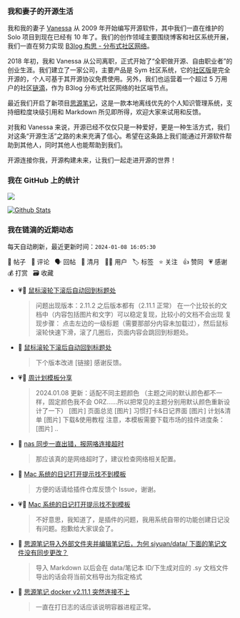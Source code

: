 ### 我和妻子的开源生活

我和我的妻子 [Vanessa](https://github.com/Vanessa219) 从 2009 年开始编写开源软件，其中我们一直在维护的 Solo 项目到现在已经有 10 年了。我们的创作领域主要围绕博客和社区系统开展，我们一直在努力实现 [B3log 构思 - 分布式社区网络](https://ld246.com/article/1546941897596)。

2018 年初，我和 Vanessa 从公司离职，正式开始了“全职做开源、自由职业者”的创业生涯。我们建立了一家公司，主要产品是 Sym 社区系统，它的[社区版](https://github.com/88250/symphony)是完全开源的，个人可基于其开源协议免费使用。另外，我们也运营着一个超过 5 万用户的社区[链滴](https://ld246.com)，作为 B3log 分布式社区网络的社区端节点。

最近我们开启了新项目[思源笔记](https://github.com/siyuan-note/siyuan)，这是一款本地离线优先的个人知识管理系统，支持细粒度块级引用和 Markdown 所见即所得，欢迎大家来试用和反馈。

对我和 Vanessa 来说，开源已经不仅仅只是一种爱好，更是一种生活方式，我们对这条“开源生活”之路的未来充满了信心。希望在这条路上我们能通过开源软件帮助到其他人，同时其他人也能帮助到我们。

开源连接你我，开源构建未来，让我们一起走进开源的世界！

### 我在 GitHub 上的统计

<a title="Hits" target="_blank" href="https://github.com/88250/88250"><img src="https://hits.b3log.org/88250/88250.svg"></a>

[![Github Stats](https://github-readme-stats.vercel.app/api?username=88250&theme=tokyonight&show_icons=true)](https://github.com/88250)

<!--events start -->

### 我在链滴的近期动态

每天自动刷新，最近更新时间：`2024-01-08 16:05:30`

📝 帖子 &nbsp; 💬 评论 &nbsp; 🗣 回帖 &nbsp; 🌙 清月 &nbsp; 👨‍💻 用户 &nbsp; 🏷️ 标签 &nbsp; ⭐️ 关注 &nbsp; 👍 赞同 &nbsp; 💗 感谢 &nbsp; 💰 打赏 &nbsp; 🗃 收藏

* 💗📝 [鼠标滚轮下滚后自动回到标题处](https://ld246.com/article/1704612002446)

  > 问题出现版本：2.11.2 之后版本都有（2.11.1 正常） 在一个比较长的文档中（内容包括图片和文字）可以稳定复现，比较小的文档不会出现 复现步骤： 点击左边的一级标题（需要那部分内容未加载过），然后鼠标滚轮快速下滑，滚了几圈后，页面内容会跳回到标题处。
* 💬 [鼠标滚轮下滚后自动回到标题处](https://ld246.com/article/1704612002446/comment/1704688755723#comments)

  > 下个版本改进 [链接] 感谢反馈。
* 💗📝 [周计划模板分享](https://ld246.com/article/1704418643520)

  > 2024.01.08 更新：适配不同主题颜色 （主题之间的默认颜色都不一样，固定颜色我不会 ORZ……所以把常见的主题分别用默认颜色重新设计了一下） [图片] 页面总览 [图片] 习惯打卡&amp;日记界面 [图片] 计划&amp;清单 [图片] 下载&amp;使用教程 注意，本模板需要下载市场的挂件进度条： [图片] ..
* 💬 [nas 同步一直出错，报网咯连接超时](https://ld246.com/article/1704686583036/comment/1704686739504#comments)

  > 那应该真的是网络超时了，建议检查网络相关配置。
* 💬 [Mac 系统的日记打开提示找不到模板](https://ld246.com/article/1704619093854/comment/1704686471997#comments)

  > 方便的话请给插件仓库反馈个 Issue，谢谢。
* 💗💬 [Mac 系统的日记打开提示找不到模板](https://ld246.com/article/1704619093854/comment/1704686400081#comments)

  > 不好意思，我知道了，是插件的问题，我用系统自带的功能创建日记没有问题。抱歉给大家误会了。
* 💬 [思源笔记导入外部文件夹并编辑笔记后，为何 siyuan/data/ 下面的笔记文件没有同步更改？](https://ld246.com/article/1704683659316/comment/1704683889580#comments)

  > 导入 Markdown 以后会在 data/笔记本 ID/下生成对应的 .sy 文档文件 导出的话会将当前文档导出为指定格式
* 💬 [思源笔记 docker v2.11.1 突然连接不上](https://ld246.com/article/1702952562761/comment/1704681827018#comments)

  > 一直在打日志的话应该说明容器进程正常。


<!--events end -->
